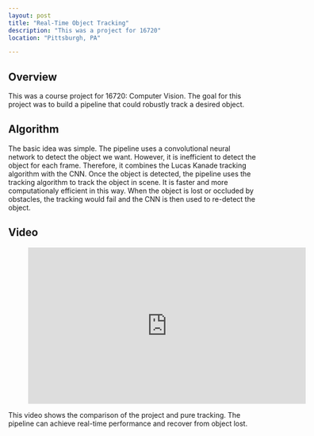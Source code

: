 ```yaml
---
layout: post
title: "Real-Time Object Tracking"
description: "This was a project for 16720"
location: "Pittsburgh, PA"

---
```


## Overview
This was a course project for 16720: Computer Vision. The goal for this project was to build a pipeline that could robustly track a desired object. 

## Algorithm
The basic idea was simple. The pipeline uses a convolutional neural network to detect the object we want. However, it is inefficient to detect the object for each frame. 
Therefore, it combines the Lucas Kanade tracking algorithm with the CNN. Once the object is detected, the pipeline uses the tracking algorithm to track the object in scene. 
It is faster and more computationaly efficient in this way. When the object is lost or occluded by obstacles, the tracking would fail and the CNN is then used to re-detect the object.


## Video
<figure class="video_container">
  <iframe width="560" height="315" src="https://www.youtube.com/embed/vTFdL37lyjo" frameborder="0" allow="accelerometer; autoplay; encrypted-media; gyroscope; picture-in-picture" allowfullscreen></iframe>
</figure>
This video shows the comparison of the project and pure tracking. The pipeline can achieve real-time performance and recover from object lost.


